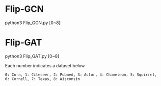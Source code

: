 # Flip-GCN

python3 Flip_GCN.py [0~8]

# Flip-GAT

python3 Flip_GAT.py [0~8]

Each number indicates a dataset below
  
    0: Cora, 1: Citeseer, 2: Pubmed, 3: Actor, 4: Chameleon, 5: Squirrel, 6: Cornell, 7: Texas, 8: Wisconsin
